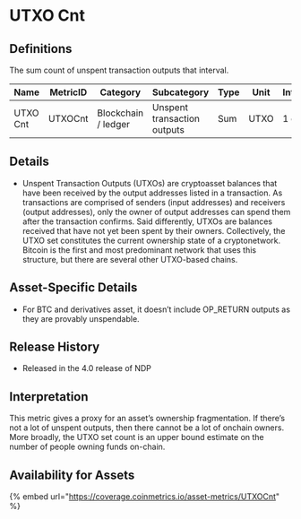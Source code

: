 # UTXO Cnt

## Definitions

The sum count of unspent transaction outputs that interval.

| Name     | MetricID | Category            | Subcategory                 | Type | Unit | Interval |
| -------- | -------- | ------------------- | --------------------------- | ---- | ---- | -------- |
| UTXO Cnt | UTXOCnt  | Blockchain / ledger | Unspent transaction outputs | Sum  | UTXO | 1 day    |

## Details

* Unspent Transaction Outputs (UTXOs) are cryptoasset balances that have been received by the output addresses listed in a transaction. As transactions are comprised of senders (input addresses) and receivers (output addresses), only the owner of output addresses can spend them after the transaction confirms. Said differently, UTXOs are balances received that have not yet been spent by their owners. Collectively, the UTXO set constitutes the current ownership state of a cryptonetwork. Bitcoin is the first and most predominant network that uses this structure, but there are several other UTXO-based chains.

## **Asset-Specific Details**

* For BTC and derivatives asset, it doesn’t include OP\_RETURN outputs as they are provably unspendable.

## Release History

* Released in the 4.0 release of NDP

## Interpretation

This metric gives a proxy for an asset’s ownership fragmentation. If there’s not a lot of unspent outputs, then there cannot be a lot of onchain owners. More broadly, the UTXO set count is an upper bound estimate on the number of people owning funds on-chain.

## Availability for Assets

{% embed url="https://coverage.coinmetrics.io/asset-metrics/UTXOCnt" %}
